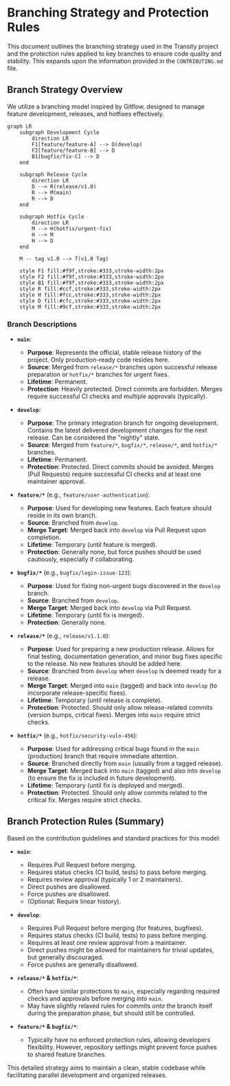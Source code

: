 # Branching Strategy and Protection Rules

This document outlines the branching strategy used in the Transity project and the protection rules applied to key branches to ensure code quality and stability. This expands upon the information provided in the `CONTRIBUTING.md` file.

## Branch Strategy Overview

We utilize a branching model inspired by Gitflow, designed to manage feature development, releases, and hotfixes effectively.

```mermaid
graph LR
    subgraph Development Cycle
        direction LR
        F1[feature/feature-A] --> D(develop)
        F2[feature/feature-B] --> D
        B1[bugfix/fix-C] --> D
    end

    subgraph Release Cycle
        direction LR
        D --> R(release/v1.0)
        R --> M(main)
        R --> D
    end

    subgraph Hotfix Cycle
        direction LR
        M --> H(hotfix/urgent-fix)
        H --> M
        H --> D
    end

    M -- tag v1.0 --> T(v1.0 Tag)

    style F1 fill:#f9f,stroke:#333,stroke-width:2px
    style F2 fill:#f9f,stroke:#333,stroke-width:2px
    style B1 fill:#f9f,stroke:#333,stroke-width:2px
    style R fill:#ccf,stroke:#333,stroke-width:2px
    style H fill:#fcc,stroke:#333,stroke-width:2px
    style D fill:#cfc,stroke:#333,stroke-width:2px
    style M fill:#9cf,stroke:#333,stroke-width:2px
```

### Branch Descriptions

*   **`main`**:
    *   **Purpose**: Represents the official, stable release history of the project. Only production-ready code resides here.
    *   **Source**: Merged from `release/*` branches upon successful release preparation or `hotfix/*` branches for urgent fixes.
    *   **Lifetime**: Permanent.
    *   **Protection**: Heavily protected. Direct commits are forbidden. Merges require successful CI checks and multiple approvals (typically).

*   **`develop`**:
    *   **Purpose**: The primary integration branch for ongoing development. Contains the latest delivered development changes for the next release. Can be considered the "nightly" state.
    *   **Source**: Merged from `feature/*`, `bugfix/*`, `release/*`, and `hotfix/*` branches.
    *   **Lifetime**: Permanent.
    *   **Protection**: Protected. Direct commits should be avoided. Merges (Pull Requests) require successful CI checks and at least one maintainer approval.

*   **`feature/*`** (e.g., `feature/user-authentication`):
    *   **Purpose**: Used for developing new features. Each feature should reside in its own branch.
    *   **Source**: Branched from `develop`.
    *   **Merge Target**: Merged back into `develop` via Pull Request upon completion.
    *   **Lifetime**: Temporary (until feature is merged).
    *   **Protection**: Generally none, but force pushes should be used cautiously, especially if collaborating.

*   **`bugfix/*`** (e.g., `bugfix/login-issue-123`):
    *   **Purpose**: Used for fixing non-urgent bugs discovered in the `develop` branch.
    *   **Source**: Branched from `develop`.
    *   **Merge Target**: Merged back into `develop` via Pull Request.
    *   **Lifetime**: Temporary (until fix is merged).
    *   **Protection**: Generally none.

*   **`release/*`** (e.g., `release/v1.1.0`):
    *   **Purpose**: Used for preparing a new production release. Allows for final testing, documentation generation, and minor bug fixes specific to the release. No new features should be added here.
    *   **Source**: Branched from `develop` when `develop` is deemed ready for a release.
    *   **Merge Target**: Merged into `main` (tagged) and back into `develop` (to incorporate release-specific fixes).
    *   **Lifetime**: Temporary (until release is complete).
    *   **Protection**: Protected. Should only allow release-related commits (version bumps, critical fixes). Merges into `main` require strict checks.

*   **`hotfix/*`** (e.g., `hotfix/security-vuln-456`):
    *   **Purpose**: Used for addressing critical bugs found in the `main` (production) branch that require immediate attention.
    *   **Source**: Branched directly from `main` (usually from a tagged release).
    *   **Merge Target**: Merged back into `main` (tagged) and also into `develop` (to ensure the fix is included in future development).
    *   **Lifetime**: Temporary (until fix is deployed and merged).
    *   **Protection**: Protected. Should only allow commits related to the critical fix. Merges require strict checks.

## Branch Protection Rules (Summary)

Based on the contribution guidelines and standard practices for this model:

*   **`main`**:
    *   Requires Pull Request before merging.
    *   Requires status checks (CI build, tests) to pass before merging.
    *   Requires review approval (typically 1 or 2 maintainers).
    *   Direct pushes are disallowed.
    *   Force pushes are disallowed.
    *   (Optional: Require linear history).

*   **`develop`**:
    *   Requires Pull Request before merging (for features, bugfixes).
    *   Requires status checks (CI build, tests) to pass before merging.
    *   Requires at least one review approval from a maintainer.
    *   Direct pushes might be allowed for maintainers for trivial updates, but generally discouraged.
    *   Force pushes are generally disallowed.

*   **`release/*` & `hotfix/*`**:
    *   Often have similar protections to `main`, especially regarding required checks and approvals before merging *into* `main`.
    *   May have slightly relaxed rules for commits *onto* the branch itself during the preparation phase, but should still be controlled.

*   **`feature/*` & `bugfix/*`**:
    *   Typically have no enforced protection rules, allowing developers flexibility. However, repository settings might prevent force pushes to shared feature branches.

This detailed strategy aims to maintain a clean, stable codebase while facilitating parallel development and organized releases.